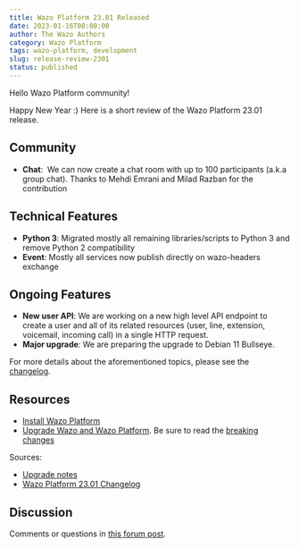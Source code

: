 ```yaml
---
title: Wazo Platform 23.01 Released
date: 2023-01-16T00:00:00
author: The Wazo Authors
category: Wazo Platform
tags: wazo-platform, development
slug: release-review-2301
status: published
---
```


Hello Wazo Platform community!

Happy New Year :)
Here is a short review of the Wazo Platform 23.01 release.

## Community

- **Chat**:  We can now create a chat room with up to 100 participants (a.k.a
  group chat). Thanks to Mehdi Emrani and Milad Razban for the contribution

## Technical Features

- **Python 3**: Migrated mostly all remaining libraries/scripts to Python 3 and
  remove Python 2 compatibility
- **Event**: Mostly all services now publish directly on wazo-headers exchange

## Ongoing Features

- **New user API**: We are working on a new high level API endpoint to create a
  user and all of its related resources (user, line, extension, voicemail,
incoming call) in a single HTTP request.
- **Major upgrade**: We are preparing the upgrade to Debian 11 Bullseye.

For more details about the aforementioned topics, please see the
[changelog](https://wazo-dev.atlassian.net/issues/?jql=project%3DWAZO%20AND%20fixVersion%3D23.01).

## Resources

- [Install Wazo Platform](/use-cases)
- [Upgrade Wazo and Wazo Platform](/uc-doc/upgrade/). Be sure to read the
  [breaking changes](/uc-doc/upgrade/upgrade_notes#23-01)

Sources:

- [Upgrade notes](/uc-doc/upgrade/upgrade_notes#23-01)
- [Wazo Platform 23.01 Changelog](https://wazo-dev.atlassian.net/issues/?jql=project%3DWAZO%20AND%20fixVersion%3D23.01)

## Discussion

Comments or questions in
[this forum post](https://wazo-platform.discourse.group/t/blog-wazo-platform-23-01-released).
